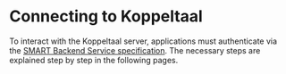 # Connecting to Koppeltaal

To interact with the Koppeltaal server, applications must authenticate via the [SMART Backend Service specification](https://hl7.org/fhir/smart-app-launch/backend-services.html). The necessary steps are explained step by step in the following pages.
